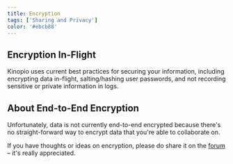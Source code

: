 ```yaml
---
title: Encryption
tags: ['Sharing and Privacy']
color: '#ebcb88'
---
```


## Encryption In-Flight

Kinopio uses current best practices for securing your information, including encrypting data in-flight, salting/hashing user passwords, and not recording sensitive or private information in logs.

## About End-to-End Encryption

Unfortunately, data is not currently end-to-end encrypted because there's no straight-forward way to encrypt data that you're able to collaborate on.

If you have thoughts or ideas on encryption, please do share it on the [forum](https://club.kinopio.club) – it's really appreciated.
